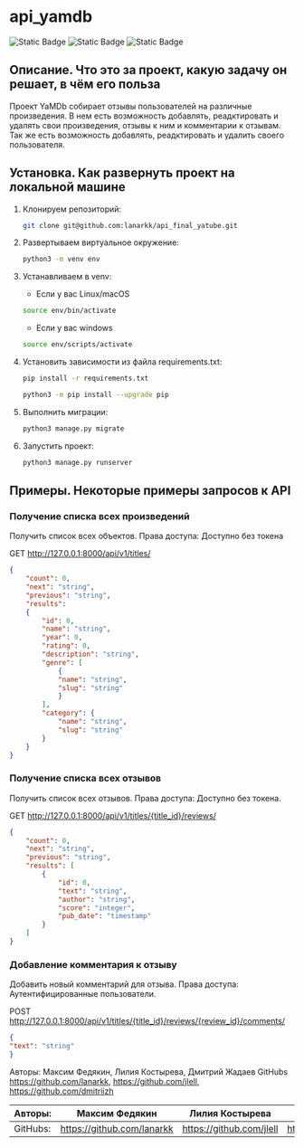 # api_yamdb

![Static Badge](https://img.shields.io/badge/%D0%B1%D1%8D%D0%BA%D0%B5%D0%BD%D0%B4-django-blue)
![Static Badge](https://img.shields.io/badge/framework-django%20rest%20framework-blue)
![Static Badge](https://img.shields.io/badge/%D0%90%D1%83%D1%82%D0%B5%D0%BD%D1%82%D0%B8%D1%84%D0%B8%D0%BA%D0%B0%D1%86%D0%B8%D1%8F-JWT%2Bdjoser-blue)

## Описание. Что это за проект, какую задачу он решает, в чём его польза

Проект YaMDb собирает отзывы пользователей на различные произведения.
В нем есть возможность добавлять, реадктировать и удалять свои произведения, отзывы к ним и комментарии к отзывам.
Так же есть возможность добавлять, реадктировать и удалить своего пользователя.

## Установка. Как развернуть проект на локальной машине

1. Клонируем репозиторий:

    ```bash
    git clone git@github.com:lanarkk/api_final_yatube.git
    ```

2. Развертываем виртуальное окружение:

    ```bash
    python3 -m venv env
    ```

3. Устанавливаем в venv:

    * Если у вас Linux/macOS

    ```bash
    source env/bin/activate
    ```

    * Если у вас windows

    ```bash
    source env/scripts/activate
    ```

4. Установить зависимости из файла requirements.txt:

    ```bash
    pip install -r requirements.txt
    ```

    ```bash
    python3 -m pip install --upgrade pip
    ```

5. Выполнить миграции:

    ```bash
    python3 manage.py migrate
    ```

6. Запустить проект:

    ```bash
    python3 manage.py runserver
    ```

## Примеры. Некоторые примеры запросов к API

### Получение списка всех произведений

Получить список всех объектов. Права доступа: Доступно без токена

GET <http://127.0.0.1:8000/api/v1/titles/>

```json
{
    "count": 0,
    "next": "string",
    "previous": "string",
    "results":
    {
        "id": 0,
        "name": "string",
        "year": 0,
        "rating": 0,
        "description": "string",
        "genre": [
            {
            "name": "string",
            "slug": "string"
            }
        ],
        "category": {
            "name": "string",
            "slug": "string"
        }
    }
}
```

### Получение списка всех отзывов

Получить список всех отзывов. Права доступа: Доступно без токена.

GET <http://127.0.0.1:8000/api/v1/titles/{title_id}/reviews/>

```json
{
    "count": 0,
    "next": "string",
    "previous": "string",
    "results": [
        {
            "id": 0,
            "text": "string",
            "author": "string",
            "score": "integer",
            "pub_date": "timestamp"
        }
    ]
}
```

### Добавление комментария к отзыву

Добавить новый комментарий для отзыва. Права доступа: Аутентифицированные пользователи.

POST <http://127.0.0.1:8000/api/v1/titles/{title_id}/reviews/{review_id}/comments/>

```json
{
"text": "string"
}
```

Авторы: Максим Федякин, Лилия Костырева, Дмитрий Жадаев
GitHubs <https://github.com/lanarkk>, <https://github.com/jlell>, <https://github.com/dmitriizh>

|Авторы:|Максим Федякин|Лилия Костырева|Дмитрий Жадаев|
|-|-|-|-|
|GitHubs:|<https://github.com/lanarkk>|<https://github.com/jlell>|<https://github.com/dmitriizh>|
